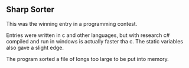## Sharp Sorter

This was the winning entry in a programming contest. 

Entries were written in c and other languages, but with research c# compiled and run in windows is actually faster tha c.
The static variables also gave a slight edge.

The program sorted a file of longs too large to be put into memory.

